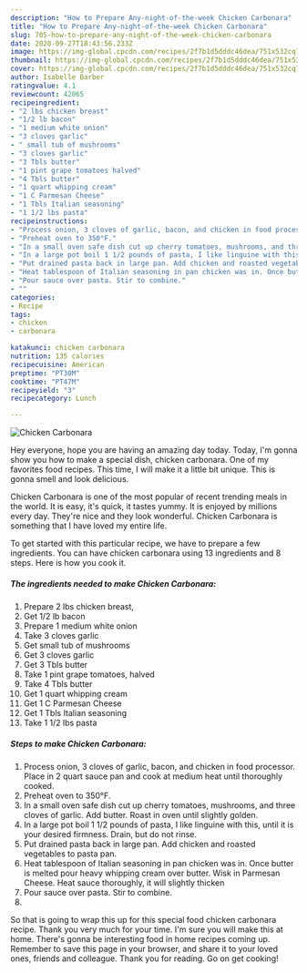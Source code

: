 ```yaml
---
description: "How to Prepare Any-night-of-the-week Chicken Carbonara"
title: "How to Prepare Any-night-of-the-week Chicken Carbonara"
slug: 705-how-to-prepare-any-night-of-the-week-chicken-carbonara
date: 2020-09-27T18:43:56.233Z
image: https://img-global.cpcdn.com/recipes/2f7b1d5dddc46dea/751x532cq70/chicken-carbonara-recipe-main-photo.jpg
thumbnail: https://img-global.cpcdn.com/recipes/2f7b1d5dddc46dea/751x532cq70/chicken-carbonara-recipe-main-photo.jpg
cover: https://img-global.cpcdn.com/recipes/2f7b1d5dddc46dea/751x532cq70/chicken-carbonara-recipe-main-photo.jpg
author: Isabelle Barber
ratingvalue: 4.1
reviewcount: 42065
recipeingredient:
- "2 lbs chicken breast"
- "1/2 lb bacon"
- "1 medium white onion"
- "3 cloves garlic"
- " small tub of mushrooms"
- "3 cloves garlic"
- "3 Tbls butter"
- "1 pint grape tomatoes halved"
- "4 Tbls butter"
- "1 quart whipping cream"
- "1 C Parmesan Cheese"
- "1 Tbls Italian seasoning"
- "1 1/2 lbs pasta"
recipeinstructions:
- "Process onion, 3 cloves of garlic, bacon, and chicken in food processor. Place in 2 quart sauce pan and cook at medium heat until thoroughly cooked."
- "Preheat oven to 350°F."
- "In a small oven safe dish cut up cherry tomatoes, mushrooms, and three cloves of garlic. Add butter. Roast in oven until slightly golden."
- "In a large pot boil 1 1/2 pounds of pasta, I like linguine with this, until it is your desired firmness. Drain, but do not rinse."
- "Put drained pasta back in large pan. Add chicken and roasted vegetables to pasta pan."
- "Heat tablespoon of Italian seasoning in pan chicken was in. Once butter is melted pour heavy whipping cream over butter. Wisk in Parmesan Cheese. Heat sauce thoroughly, it will slightly thicken"
- "Pour sauce over pasta. Stir to combine."
- ""
categories:
- Recipe
tags:
- chicken
- carbonara

katakunci: chicken carbonara 
nutrition: 135 calories
recipecuisine: American
preptime: "PT30M"
cooktime: "PT47M"
recipeyield: "3"
recipecategory: Lunch

---
```



![Chicken Carbonara](https://img-global.cpcdn.com/recipes/2f7b1d5dddc46dea/751x532cq70/chicken-carbonara-recipe-main-photo.jpg)

Hey everyone, hope you are having an amazing day today. Today, I'm gonna show you how to make a special dish, chicken carbonara. One of my favorites food recipes. This time, I will make it a little bit unique. This is gonna smell and look delicious.

Chicken Carbonara is one of the most popular of recent trending meals in the world. It is easy, it's quick, it tastes yummy. It is enjoyed by millions every day. They're nice and they look wonderful. Chicken Carbonara is something that I have loved my entire life.




To get started with this particular recipe, we have to prepare a few ingredients. You can have chicken carbonara using 13 ingredients and 8 steps. Here is how you cook it.

<!--inarticleads1-->

##### The ingredients needed to make Chicken Carbonara:

1. Prepare 2 lbs chicken breast,
1. Get 1/2 lb bacon
1. Prepare 1 medium white onion
1. Take 3 cloves garlic
1. Get  small tub of mushrooms
1. Get 3 cloves garlic
1. Get 3 Tbls butter
1. Take 1 pint grape tomatoes, halved
1. Take 4 Tbls butter
1. Get 1 quart whipping cream
1. Get 1 C Parmesan Cheese
1. Get 1 Tbls Italian seasoning
1. Take 1 1/2 lbs pasta




<!--inarticleads2-->

##### Steps to make Chicken Carbonara:

1. Process onion, 3 cloves of garlic, bacon, and chicken in food processor. Place in 2 quart sauce pan and cook at medium heat until thoroughly cooked.
1. Preheat oven to 350°F.
1. In a small oven safe dish cut up cherry tomatoes, mushrooms, and three cloves of garlic. Add butter. Roast in oven until slightly golden.
1. In a large pot boil 1 1/2 pounds of pasta, I like linguine with this, until it is your desired firmness. Drain, but do not rinse.
1. Put drained pasta back in large pan. Add chicken and roasted vegetables to pasta pan.
1. Heat tablespoon of Italian seasoning in pan chicken was in. Once butter is melted pour heavy whipping cream over butter. Wisk in Parmesan Cheese. Heat sauce thoroughly, it will slightly thicken
1. Pour sauce over pasta. Stir to combine.
1. 




So that is going to wrap this up for this special food chicken carbonara recipe. Thank you very much for your time. I'm sure you will make this at home. There's gonna be interesting food in home recipes coming up. Remember to save this page in your browser, and share it to your loved ones, friends and colleague. Thank you for reading. Go on get cooking!
